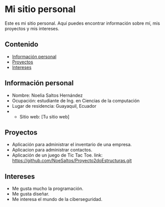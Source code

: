 # Mi sitio personal
Este es mi sitio personal. Aquí puedes encontrar información sobre mí, mis proyectos y mis intereses.
## Contenido
* [Información personal](#información-personal)
* [Proyectos](#proyectos)
* [Intereses](#intereses)
## Información personal
* Nombre: Noelia Saltos Hernández
* Ocupación: estudiante de Ing. en Ciencias de la computación
* Lugar de residencia: Guayaquil, Ecuador
* * Sitio web: [Tu sitio web]

## Proyectos
* Aplicación para administrar el inventario de una empresa.
* Aplicacion para administrar contactos.
* Aplicación de un juego de Tic Tac Toe. link: https://github.com/NoeSaltos/Proyecto2doEstructuras.git
  
  
## Intereses
* Me gusta mucho la programación.
* Me gusta diseñar.
* Me interesa el mundo de la ciberseguridad.
